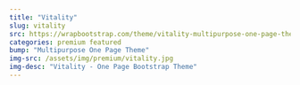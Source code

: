 ```yaml
---
title: "Vitality"
slug: vitality
src: https://wrapbootstrap.com/theme/vitality-multipurpose-one-page-theme-WB02K3KK3?ref=StartBootstrap
categories: premium featured
bump: "Multipurpose One Page Theme"
img-src: /assets/img/premium/vitality.jpg
img-desc: "Vitality - One Page Bootstrap Theme"
---
```

